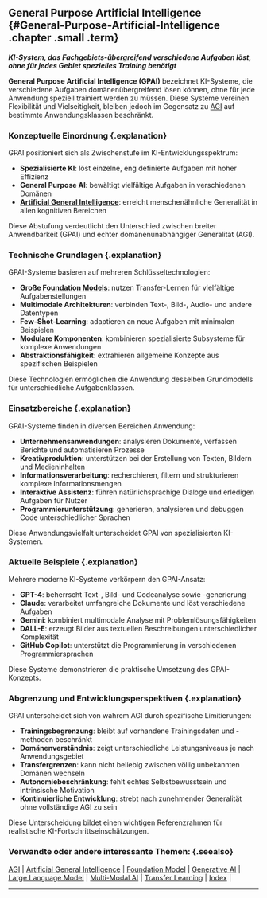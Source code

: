 ## General Purpose Artificial Intelligence {#General-Purpose-Artificial-Intelligence .chapter .small .term}

***KI-System, das Fachgebiets-übergreifend verschiedene Aufgaben löst, ohne für jedes Gebiet spezielles Training benötigt***

**General Purpose Artificial Intelligence (GPAI)** bezeichnet KI-Systeme, die verschiedene Aufgaben domänenübergreifend lösen können, ohne für jede Anwendung speziell trainiert werden zu müssen.
Diese Systeme vereinen Flexibilität und Vielseitigkeit, bleiben jedoch im Gegensatz zu [AGI](#AGI) auf bestimmte Anwendungsklassen beschränkt.

### Konzeptuelle Einordnung {.explanation}

GPAI positioniert sich als Zwischenstufe im KI-Entwicklungsspektrum:

- **Spezialisierte KI**: löst einzelne, eng definierte Aufgaben mit hoher Effizienz
- **General Purpose AI**: bewältigt vielfältige Aufgaben in verschiedenen Domänen
- **[Artificial General Intelligence](#Artificial-General-Intelligence)**: erreicht menschenähnliche Generalität in allen kognitiven Bereichen

Diese Abstufung verdeutlicht den Unterschied zwischen breiter Anwendbarkeit (GPAI) und echter domänenunabhängiger Generalität (AGI).

### Technische Grundlagen {.explanation}

GPAI-Systeme basieren auf mehreren Schlüsseltechnologien:

- **Große [Foundation Models](#Foundation-Model)**: nutzen Transfer-Lernen für vielfältige Aufgabenstellungen
- **Multimodale Architekturen**: verbinden Text-, Bild-, Audio- und andere Datentypen
- **Few-Shot-Learning**: adaptieren an neue Aufgaben mit minimalen Beispielen
- **Modulare Komponenten**: kombinieren spezialisierte Subsysteme für komplexe Anwendungen
- **Abstraktionsfähigkeit**: extrahieren allgemeine Konzepte aus spezifischen Beispielen

Diese Technologien ermöglichen die Anwendung desselben Grundmodells für unterschiedliche Aufgabenklassen.

### Einsatzbereiche {.explanation}

GPAI-Systeme finden in diversen Bereichen Anwendung:

- **Unternehmensanwendungen**: analysieren Dokumente, verfassen Berichte und automatisieren Prozesse
- **Kreativproduktion**: unterstützen bei der Erstellung von Texten, Bildern und Medieninhalten
- **Informationsverarbeitung**: recherchieren, filtern und strukturieren komplexe Informationsmengen
- **Interaktive Assistenz**: führen natürlichsprachige Dialoge und erledigen Aufgaben für Nutzer
- **Programmierunterstützung**: generieren, analysieren und debuggen Code unterschiedlicher Sprachen

Diese Anwendungsvielfalt unterscheidet GPAI von spezialisierten KI-Systemen.

### Aktuelle Beispiele {.explanation}

Mehrere moderne KI-Systeme verkörpern den GPAI-Ansatz:

- **GPT-4**: beherrscht Text-, Bild- und Codeanalyse sowie -generierung
- **Claude**: verarbeitet umfangreiche Dokumente und löst verschiedene Aufgaben
- **Gemini**: kombiniert multimodale Analyse mit Problemlösungsfähigkeiten
- **DALL-E**: erzeugt Bilder aus textuellen Beschreibungen unterschiedlicher Komplexität
- **GitHub Copilot**: unterstützt die Programmierung in verschiedenen Programmiersprachen

Diese Systeme demonstrieren die praktische Umsetzung des GPAI-Konzepts.

### Abgrenzung und Entwicklungsperspektiven {.explanation}

GPAI unterscheidet sich von wahrem AGI durch spezifische Limitierungen:

- **Trainingsbegrenzung**: bleibt auf vorhandene Trainingsdaten und -methoden beschränkt
- **Domänenverständnis**: zeigt unterschiedliche Leistungsniveaus je nach Anwendungsgebiet
- **Transfergrenzen**: kann nicht beliebig zwischen völlig unbekannten Domänen wechseln
- **Autonomiebeschränkung**: fehlt echtes Selbstbewusstsein und intrinsische Motivation
- **Kontinuierliche Entwicklung**: strebt nach zunehmender Generalität ohne vollständige AGI zu sein

Diese Unterscheidung bildet einen wichtigen Referenzrahmen für realistische KI-Fortschrittseinschätzungen.

### Verwandte oder andere interessante Themen: {.seealso}

[AGI](#AGI) |
[Artificial General Intelligence](#Artificial-General-Intelligence) |
[Foundation Model](#Foundation-Model) |
[Generative AI](#Generative-AI) |
[Large Language Model](#Large-Language-Model) |
[Multi-Modal AI](#Multi-Modal-AI) |
[Transfer Learning](#Transfer-Learning) |
[Index](#Index) |

----



